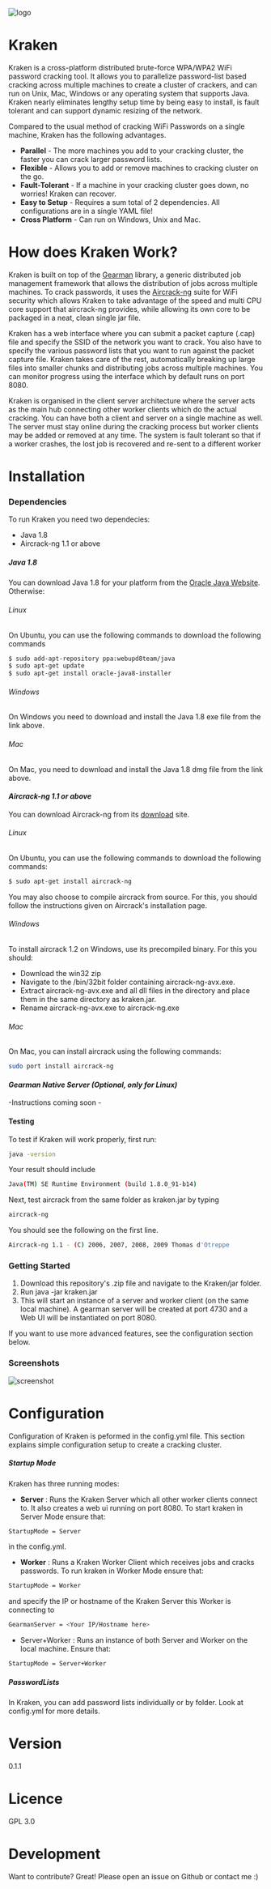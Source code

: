 ![logo](https://github.com/arcaneiceman/Kraken/misc/repo-images/kraken-logo.png) 

# Kraken

Kraken is a cross-platform distributed brute-force WPA/WPA2 WiFi password cracking tool. It allows you to parallelize password-list based cracking across multiple machines to create a cluster of crackers, and can run on Unix, Mac, Windows or any operating system that supports Java. Kraken nearly eliminates lengthy setup time by being easy to install, is fault tolerant and can support dynamic resizing of the network. 

Compared to the usual method of cracking WiFi Passwords on a single machine, Kraken has the following advantages.
    
- **Parallel** - The more machines you add to your cracking cluster, the faster you can crack larger password lists.
- **Flexible** - Allows you to add or remove machines to cracking cluster on the go.
- **Fault-Tolerant** - If a machine in your cracking cluster goes down, no worries! Kraken can recover. 
- **Easy to Setup** - Requires a sum total of 2 dependencies. All configurations are in a single YAML file!
- **Cross Platform** - Can run on Windows, Unix and Mac.

# How does Kraken Work?
Kraken is built on top of the [Gearman] library, a generic distributed job management framework that allows the distribution of jobs across multiple machines. To crack passwords, it uses the [Aircrack-ng] suite for WiFi security which allows Kraken to take advantage of the speed and multi CPU core support that aircrack-ng provides, while allowing its own core to be packaged in a neat, clean single jar file. 

Kraken has a web interface where you can submit a packet capture (.cap) file and specify the SSID of the network you want to crack. You also have to specify the various password lists that you want to run against the packet capture file. Kraken takes care of the rest, automatically breaking up large files into smaller chunks and distributing jobs across multiple machines. You can monitor progress using the interface which by default runs on port 8080.

Kraken is organised in the client server architecture where the server acts as the main hub connecting other worker clients which do the actual cracking. You can have both a client and server on a single machine as well. The server must stay online during the cracking process but worker clients may be added or removed at any time. The system is fault tolerant so that if a worker crashes, the lost job is recovered and re-sent to a different worker

# Installation
### Dependencies

To run Kraken you need two dependecies:
- Java 1.8
- Aircrack-ng 1.1 or above
##### ***Java 1.8*** 
You can download Java 1.8 for your platform from the [Oracle Java Website]. Otherwise:
###### Linux
On Ubuntu, you can use the following commands to download the following commands
```sh
$ sudo add-apt-repository ppa:webupd8team/java
$ sudo apt-get update
$ sudo apt-get install oracle-java8-installer
```
###### Windows
On Windows you need to download and install the Java 1.8 exe file from the link above.

###### Mac
On Mac, you need to download and install the Java 1.8 dmg file from the link above.

#### ***Aircrack-ng 1.1 or above***  
You can download Aircrack-ng from its [download] site.
###### Linux
On Ubuntu, you can use the following commands to download the following commands:
```sh
$ sudo apt-get install aircrack-ng
```
You may also choose to compile aircrack from source. For this, you should follow the instructions given on Aircrack's installation page.
###### Windows
To install aircrack 1.2 on Windows, use its precompiled binary. For this you should:
- Download the win32 zip
- Navigate to the /bin/32bit folder containing aircrack-ng-avx.exe.
- Extract aircrack-ng-avx.exe and all dll files in the directory and place them in the same directory as kraken.jar.
- Rename aircrack-ng-avx.exe to aircrack-ng.exe

###### Mac
On Mac, you can install aircrack using the following commands:
```sh
sudo port install aircrack-ng
```

#### ***Gearman Native Server (Optional, only for Linux)***
-Instructions coming soon -

#### Testing
To test if Kraken will work properly, first run:
```sh
java -version
```
Your result should include
```sh
Java(TM) SE Runtime Environment (build 1.8.0_91-b14)
```
Next, test aircrack from the same folder as kraken.jar by typing
```sh
aircrack-ng
```
You should see the following on the first line.
```sh
Aircrack-ng 1.1 - (C) 2006, 2007, 2008, 2009 Thomas d'Otreppe
```

### Getting Started
1. Download this repository's  .zip file and navigate to the Kraken/jar folder.
2. Run java -jar kraken.jar
3. This will start an instance of a server and worker client (on the same local machine). A gearman server will be created at port 4730 and a Web UI will be instantiated on port 8080.

If you want to use more advanced features, see the configuration section below.

### Screenshots
![screenshot](https://github.com/arcaneiceman/Kraken/misc/repo-images/kraken-screenshot.png)

# Configuration

Configuration of Kraken is peformed in the config.yml file. This section explains simple configuration setup to create a cracking cluster.

##### Startup Mode
Kraken has three running modes: 
- **Server** : Runs the Kraken Server which all other worker clients connect to. It also creates a web ui running on port 8080. To start kraken in Server Mode ensure that:
```sh
StartupMode = Server
```
in the config.yml.
- **Worker** : Runs a Kraken Worker Client which receives jobs and cracks passwords. To run kraken in Worker Mode ensure that:
```sh
StartupMode = Worker
```
and specify the IP or hostname of the Kraken Server this Worker is connecting to
```sh
GearmanServer = <Your IP/Hostname here>
```
- Server+Worker : Runs an instance of both Server and Worker on the local machine.
Ensure that:
```sh
StartupMode = Server+Worker
```

##### PasswordLists
In Kraken, you can add password lists individually or by folder. Look at config.yml for more details.

# Version
0.1.1

# Licence
GPL 3.0

# Development
Want to contribute? Great! Please open an issue on Github or contact me :)

[//]: # (These are reference links used in the body of this note and get stripped out when the markdown processor does its job. There is no need to format nicely because it shouldn't be seen. Thanks SO - http://stackoverflow.com/questions/4823468/store-comments-in-markdown-syntax)


[Aircrack-ng]: <http://aircrack-ng.org>
[Gearman]: <http://gearman.org>
[Oracle Java Website]: <http://www.oracle.com/technetwork/java/javase/downloads/jdk8-downloads-2133151.html>
[download]: <http://aircrack-ng.org>
